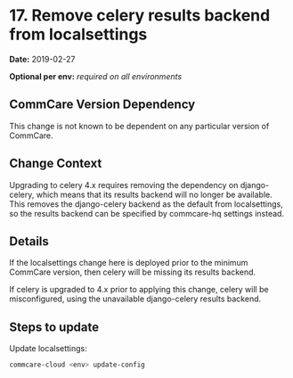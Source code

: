 # 17. Remove celery results backend from localsettings

**Date:** 2019-02-27

**Optional per env:** _required on all environments_


## CommCare Version Dependency
This change is not known to be dependent on any particular version of CommCare.


## Change Context
Upgrading to celery 4.x requires removing the dependency on
django-celery, which means that its results backend will no
longer be available.  This removes the django-celery backend
as the default from localsettings, so the results backend can
be specified by commcare-hq settings instead.

## Details
If the localsettings change here is deployed prior to the
minimum CommCare version, then celery will be missing its
results backend.

If celery is upgraded to 4.x prior to applying this change,
celery will be misconfigured, using the unavailable
django-celery results backend.

## Steps to update
Update localsettings:
```bash
commcare-cloud <env> update-config
```
